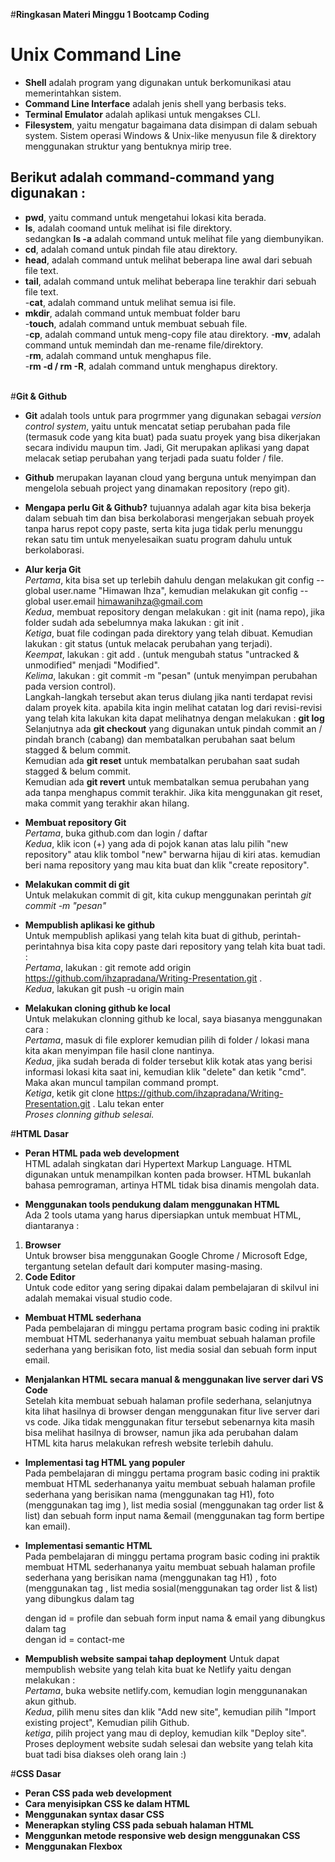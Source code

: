
#**Ringkasan Materi Minggu 1 Bootcamp Coding**

# **Unix Command Line**<br>
- **Shell** adalah program yang digunakan untuk berkomunikasi atau memerintahkan sistem. <br>
- **Command Line Interface** adalah jenis shell yang berbasis teks.
- **Terminal Emulator** adalah aplikasi untuk mengakses CLI.<br>
- <B>Filesystem</B>, yaitu mengatur bagaimana data disimpan di dalam sebuah system. Sistem operasi Windows & Unix-like menyusun file & direktory menggunakan struktur yang bentuknya mirip tree.

## Berikut adalah command-command yang digunakan : <br>
- <B>pwd</B>, yaitu command untuk mengetahui lokasi kita berada. <br>
- <B>ls</B>,  adalah coomand untuk melihat isi file direktory. <br>
sedangkan <B>ls -a</B> adalah command untuk melihat file yang diembunyikan.
- <B>cd</B>,  adalah comand untuk pindah file atau direktory.<br>
- <B>head</B>, adalah command untuk melihat beberapa line awal dari sebuah file text.<br>
- <B>tail</B>, adalah command untuk melihat beberapa line terakhir dari sebuah file text.<br>
-<B>cat</B>, adalah command untuk melihat semua isi file.<br>
- <B>mkdir</B>, adalah command untuk membuat folder baru<br>
-<B>touch</B>, adalah command untuk membuat sebuah file.<br>
-<B>cp</B>, adalah command untuk meng-copy file atau direktory.
-<B>mv</B>, adalah command untuk memindah dan me-rename file/direktory.<br>
-<B>rm</B>, adalah command untuk menghapus file.<br>
-<B>rm -d / rm -R</B>, adalah command untuk menghapus direktory.<br><br>

#**Git & Github** <br>
- <B>Git</B> adalah tools untuk para progrmmer yang digunakan sebagai <em> version control system</em>, yaitu untuk mencatat setiap perubahan pada file (termasuk code yang kita buat) pada suatu proyek yang bisa dikerjakan secara individu maupun tim. Jadi, Git merupakan aplikasi yang dapat melacak setiap perubahan yang terjadi pada suatu folder / file.<br>
- <B>Github</B> merupakan layanan cloud yang berguna untuk menyimpan dan mengelola sebuah project yang dinamakan repository (repo git).
- <B>Mengapa perlu Git & Github?</B> tujuannya adalah agar kita bisa bekerja dalam sebuah tim dan bisa berkolaborasi mengerjakan sebuah proyek tanpa harus repot copy paste, serta kita juga tidak perlu menunggu rekan satu tim untuk menyelesaikan suatu program dahulu untuk berkolaborasi.<br>

- <B>Alur kerja Git</B> <br>
<em>Pertama</em>, kita bisa set up terlebih dahulu dengan melakukan git config --global user.name "Himawan Ihza", kemudian melakukan git config --global user.email himawanihza@gmail.com <br>
<em>Kedua</em>, membuat repository dengan melakukan : git init (nama repo), jika folder sudah ada sebelumnya maka lakukan : git init . <br>
<em>Ketiga</em>, buat file codingan pada direktory yang telah dibuat. Kemudian lakukan : git status (untuk melacak perubahan yang terjadi).<br>
<em>Keempat</em>, lakukan : git add . (untuk mengubah status "untracked & unmodified" menjadi "Modified".<br>
<em>Kelima</em>, lakukan : git commit -m "pesan" (untuk menyimpan perubahan pada version control).<br>
Langkah-langkah tersebut akan terus diulang jika nanti terdapat revisi dalam proyek kita. apabila kita ingin melihat catatan log dari revisi-revisi yang telah kita lakukan kita dapat melihatnya dengan melakukan : <B>git log</B> <br>
Selanjutnya ada <B>git checkout</B> yang digunakan untuk pindah commit an / pindah branch (cabang) dan membatalkan perubahan saat belum stagged & belum commit.<br>
Kemudian ada <B>git reset</B> untuk membatalkan perubahan saat sudah stagged & belum commit. <br>
Kemudian ada <B>git revert</B> untuk membatalkan semua perubahan yang ada tanpa menghapus commit terakhir. Jika kita menggunakan git reset, maka commit yang terakhir akan hilang.

- <B>Membuat repository Git</B> <br>
<em>Pertama</em>, buka github.com dan login / daftar<br>
<em>Kedua</em>, klik icon (+) yang ada di pojok kanan atas lalu pilih "new repository" atau klik tombol "new" berwarna hijau di kiri atas. kemudian beri nama repository yang mau kita buat dan klik "create repository".

- <B>Melakukan commit di git</B> <br>
Untuk melakukan commit di git, kita cukup menggunakan perintah <em>git commit -m "pesan"</em>

- <B>Mempublish aplikasi ke github</B> <br>
Untuk mempublish aplikasi yang telah kita buat di github, perintah-perintahnya bisa kita copy paste dari repository yang telah kita buat tadi. : <br>
<em>Pertama</em>, lakukan : git remote add origin https://github.com/ihzapradana/Writing-Presentation.git .<br>
<em>Kedua</em>, lakukan git push -u origin main

- <B>Melakukan cloning github ke local</B> <br>
Untuk melakukan clonning github ke local, saya biasanya menggunakan cara : <br>
<em>Pertama</em>, masuk di file explorer kemudian pilih di folder / lokasi mana kita akan menyimpan file hasil clone nantinya.<br>
<em>Kedua</em>, jika sudah berada di folder tersebut klik kotak atas yang berisi informasi lokasi kita saat ini, kemudian klik "delete" dan ketik "cmd". Maka akan muncul tampilan command prompt.<br>
<em>Ketiga</em>, ketik git clone https://github.com/ihzapradana/Writing-Presentation.git . Lalu tekan enter<br>
<em>Proses clonning github selesai.</em> <br>

#**HTML Dasar** <br>
- <B>Peran HTML pada web development</B> <br>
HTML adalah singkatan dari Hypertext Markup Language. HTML digunakan untuk menampilkan konten pada browser. HTML bukanlah bahasa pemrograman, artinya HTML tidak bisa dinamis mengolah data.

- <B>Menggunakan tools pendukung dalam menggunakan HTML</B> <br>
Ada 2 tools utama yang harus dipersiapkan untuk membuat HTML, diantaranya : <br>
<ol>
<li><B>Browser</B></li>
Untuk browser bisa menggunakan Google Chrome / Microsoft Edge, tergantung setelan default dari komputer masing-masing. 
<li><B>Code Editor</B></li>
Untuk code editor yang sering dipakai dalam pembelajaran di skilvul ini adalah memakai visual studio code.
</ol>

- <B>Membuat HTML sederhana</B> <br>
Pada pembelajaran di minggu pertama program basic coding ini praktik membuat HTML sederhananya yaitu membuat sebuah halaman profile sederhana yang berisikan foto, list media sosial dan sebuah form input email.

- <B>Menjalankan HTML secara manual & menggunakan live server dari VS Code</B> <br>
Setelah kita membuat sebuah halaman profile sederhana, selanjutnya kita lihat hasilnya di browser dengan menggunakan fitur live server dari vs code. Jika tidak menggunakan fitur tersebut sebenarnya kita masih bisa melihat hasilnya di browser, namun jika ada perubahan dalam HTML kita harus melakukan refresh website terlebih dahulu.

- <B>Implementasi tag HTML yang populer</B> <br>
Pada pembelajaran di minggu pertama program basic coding ini praktik membuat HTML sederhananya yaitu membuat sebuah halaman profile sederhana yang berisikan nama (menggunakan tag H1), foto (menggunakan tag img <img>), list media sosial (menggunakan tag order list & list) dan sebuah form input nama &email (menggunakan tag form bertipe kan email).

- <B>Implementasi semantic HTML</B> <br>
Pada pembelajaran di minggu pertama program basic coding ini praktik membuat HTML sederhananya yaitu membuat sebuah halaman profile sederhana yang berisikan nama (menggunakan tag H1) , foto (menggunakan tag <img>, list media sosial(menggunakan tag order list & list) yang dibungkus dalam tag <section> dengan id = profile dan sebuah form input nama & email yang dibungkus dalam tag <section> dengan id = contact-me

- <B>Mempublish website sampai tahap deployment</B>
Untuk dapat mempublish website yang telah kita buat ke Netlify yaitu dengan melakukan :<br>
<em>Pertama</em>, buka website netlify.com, kemudian login menggunanakan akun github. <br>
<em>Kedua</em>, pilih menu sites dan klik "Add new site", kemudian pilih "Import existing project", Kemudian pilih Github.<br>
<em>ketiga</em>, pilih project yang mau di deploy, kemudian kilk "Deploy site".<br>
Proses deployment website sudah selesai dan website yang telah kita buat tadi bisa diakses oleh orang lain :) <br>

#**CSS Dasar** <br>
- <B>Peran CSS pada web development</B> <br>
- <B>Cara menyisipkan CSS ke dalam HTML</B> <br>
- <B>Menggunakan syntax dasar CSS</B> <br>
- <B>Menerapkan styling CSS pada sebuah halaman HTML</B><br>
- <B>Menggunkan metode responsive web design menggunakan CSS</B> <br>
- <B>Menggunakan Flexbox</B>

